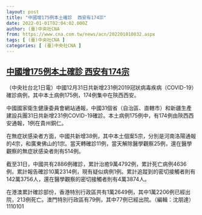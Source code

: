 ```yaml
---
layout: post
title: "中國增175例本土確診  西安有174宗"
date: 2022-01-01T02:04:02.000Z
author: (臺)中央社CNA
from: https://www.cna.com.tw/news/acn/202201010032.aspx
tags: [ (臺)中央社CNA ]
categories: [ (臺)中央社CNA ]
---
```

<!--1641002642000-->
[中國增175例本土確診  西安有174宗](https://www.cna.com.tw/news/acn/202201010032.aspx)
------

<div>
<div></div><div><p>（中央社台北1日電）中國12月31日共新增231例2019冠狀病毒疾病（COVID-19）確診病例，其中本土病例175例，174例集中在陝西西安。</p><p>中國國家衛生健康委員會網站通報，中國31個省（自治區、直轄市）和新疆生產建設兵團31日共新增231例COVID-19確診。本土病例175例中，有174例由陝西西安通報，1例在貴州銅仁。</p><p>在無症狀感染者方面，中國共新增38例，其中本土個案5宗，分別是河南洛陽通報的4宗，和廣東佛山的1宗。當天轉確診11例，當天解除醫學觀察25例，還在醫學觀察的無症狀感染者則有514例。</p><p>截至31日，中國共有2886例確診，累計治癒9萬4792例，累計死亡病例4636例，累計報告確診10萬2314例，現有疑似病例1例。累計追蹤到的密切接觸者則有142萬3756人，還在醫學觀察的密切接觸者則有4萬3874人。</p><p>在港澳累計確診部份，香港特別行政區共有1萬2649例，其中1萬2206例已經出院，213例死亡。澳門特別行政區有79例，其中77例已經出院。（編輯：沈朋達）1110101</p></div>
</div>
